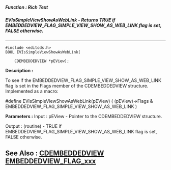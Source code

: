 ##### Function : Rich Text
##### EVIsSimpleViewShowAsWebLink - Returns TRUE if EMBEDDEDVIEW_FLAG_SIMPLE_VIEW_SHOW_AS_WEB_LINK flag is set, FALSE otherwise.
---
```
#include <editods.h>
BOOL EVIsSimpleViewShowAsWebLink(

	CDEMBEDDEDVIEW *pEView);
```
**Description :**

To see if the EMBEDDEDVIEW_FLAG_SIMPLE_VIEW_SHOW_AS_WEB_LINK flag is set in the 
Flags member of the CDEMBEDDEDVIEW structure.  Implemented as a macro:

#define EVIsSimpleViewShowAsWebLink(pEView) ( (pEView)->Flags & 
EMBEDDEDVIEW_FLAG_SIMPLE_VIEW_SHOW_AS_WEB_LINK )

**Parameters :**
Input :
pEView  -  Pointer to the CDEMBEDDEDVIEW structure.

Output :
(routine)  -  TRUE if EMBEDDEDVIEW_FLAG_SIMPLE_VIEW_SHOW_AS_WEB_LINK flag is set, FALSE otherwise.



**See Also :**
[CDEMBEDDEDVIEW](/reference/Data/CDEMBEDDEDVIEW)
[EMBEDDEDVIEW_FLAG_xxx](/reference/Symb/EMBEDDEDVIEW_FLAG_xxx)
---
